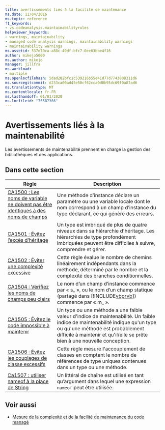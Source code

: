 ```yaml
---
title: avertissements liés à la facilité de maintenance
ms.date: 11/04/2016
ms.topic: reference
f1_keywords:
- vs.codeanalysis.maintainabilityrules
helpviewer_keywords:
- warnings, maintainability
- managed code analysis warnings, maintainability warnings
- maintainability warnings
ms.assetid: 537e70ca-a88c-49df-bfc7-0ee63bbe4f16
author: mikejo5000
ms.author: mikejo
manager: jillfra
ms.workload:
- multiple
ms.openlocfilehash: 5dad282bfc1c539216b55e41d77d7743808311d6
ms.sourcegitcommit: d233ca00ad45e50cf62cca0d0b95dc69f0a87ad6
ms.translationtype: MT
ms.contentlocale: fr-FR
ms.lasthandoff: 01/01/2020
ms.locfileid: "75587366"
---
```

# <a name="maintainability-warnings"></a>Avertissements liés à la maintenabilité

Les avertissements de maintenabilité prennent en charge la gestion des bibliothèques et des applications.

## <a name="in-this-section"></a>Dans cette section

| Règle | Description |
|-----------|-----------------------------------|
| [CA1500 : Les noms de variable ne doivent pas être identiques à des noms de champs](../code-quality/ca1500.md) | Une méthode d’instance déclare un paramètre ou une variable locale dont le nom correspond à un champ d’instance du type déclarant, ce qui génère des erreurs. |
| [CA1501 : Évitez l’excès d’héritage](../code-quality/ca1501.md) | Un type est imbriqué de plus de quatre niveaux dans sa hiérarchie d'héritage. Les hiérarchies de type profondément imbriquées peuvent être difficiles à suivre, comprendre et gérer. |
| [CA1502 : Éviter une complexité excessive](../code-quality/ca1502.md) | Cette règle évalue le nombre de chemins linéairement indépendants dans la méthode, déterminé par le nombre et la complexité des branches conditionnelles. |
| [CA1504 : Vérifiez les noms de champs peu clairs](../code-quality/ca1504.md) | Le nom d’un champ d’instance commence par « s_ », ou le nom d’un champ statique (partagé dans [!INCLUDE[vbprvb](../code-quality/includes/vbprvb_md.md)]) commence par « m_ ». |
| [CA1505 : Évitez le code impossible à maintenir](../code-quality/ca1505.md) | Un type ou une méthode a une faible valeur d'indice de maintenabilité. Un faible indice de maintenabilité indique qu'un type ou qu'une méthode est probablement difficile à maintenir et qu'il/elle se prête bien à une nouvelle conception. |
| [CA1506 : Évitez les couplages de classe excessifs](../code-quality/ca1506.md) | Cette règle mesure l'accouplement de classes en comptant le nombre de références de type uniques contenues dans un type ou une méthode. |
| [Ca1507 : utiliser nameof à la place de String](../code-quality/ca1507.md) | Un littéral de chaîne est utilisé en tant qu’argument dans lequel une expression `nameof` peut être utilisée. |

## <a name="see-also"></a>Voir aussi

- [Mesure de la complexité et de la facilité de maintenance du code managé](../code-quality/code-metrics-values.md)

